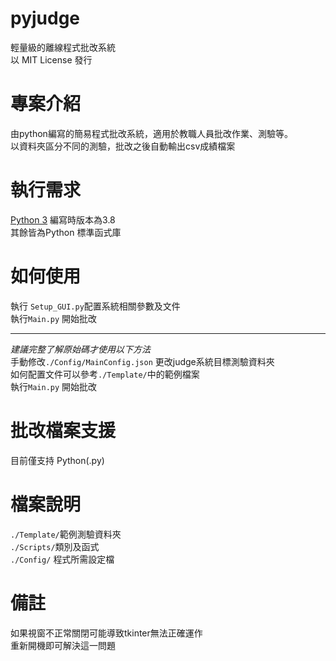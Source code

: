 # pyjudge
 輕量級的離線程式批改系統  
 以 MIT License 發行
# 專案介紹
 由python編寫的簡易程式批改系統，適用於教職人員批改作業、測驗等。  
 以資料夾區分不同的測驗，批改之後自動輸出csv成績檔案  
# 執行需求
 [Python 3](https://www.python.org/)
 編寫時版本為3.8  
 其餘皆為Python 標準函式庫
# 如何使用
 執行 `Setup_GUI.py`配置系統相關參數及文件  
 執行`Main.py` 開始批改
 ***
 *建議完整了解原始碼才使用以下方法*  
 手動修改`./Config/MainConfig.json` 更改judge系統目標測驗資料夾  
 如何配置文件可以參考`./Template/`中的範例檔案  
 執行`Main.py` 開始批改
# 批改檔案支援
 目前僅支持 Python(.py)
# 檔案說明
 `./Template/`範例測驗資料夾  
 `./Scripts/`類別及函式  
 `./Config/` 程式所需設定檔
# 備註
 如果視窗不正常關閉可能導致tkinter無法正確運作  
 重新開機即可解決這一問題

